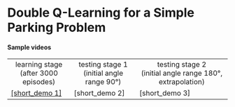 # Double Q-Learning for a Simple Parking Problem
#### Sample videos
<table>
   <tr>
      <td align="center">learning stage<br/>(after 3000 episodes)</td>
      <td align="center">testing stage 1<br/>(initial angle range 90°)</td>
      <td align="center">testing stage 2<br/>(initial angle range 180°, extrapolation)</td>
   </tr>   
   <tr>
      <td><a href="https://github.com/pklesk/qlparking/assets/23095311/fdd1ee09-d866-4a6a-948f-3f18b7b3b2e1">[short_demo 1]</a></td>
      <td>[short_demo 2]</td>
      <td>[short_demo 3]</td>
    </tr>
</table>



